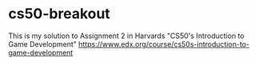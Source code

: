 # cs50-breakout

This is my solution to Assignment 2 in Harvards "CS50's Introduction to Game Development"
https://www.edx.org/course/cs50s-introduction-to-game-development
